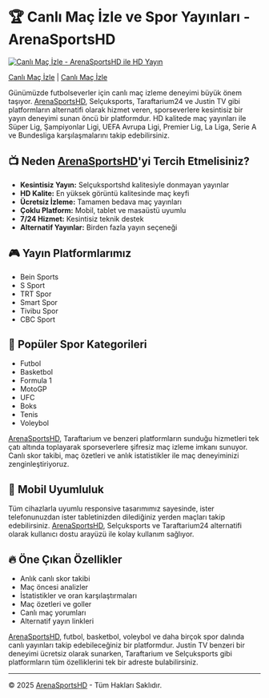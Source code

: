 # 🏆 Canlı Maç İzle ve Spor Yayınları - ArenaSportsHD
[![Canlı Maç İzle - ArenaSportsHD ile HD Yayın]([resim_url](https://i.ibb.co/VWh0dZP/image.png))]([hedef_url](https://arenasportshd.com))


[Canlı Maç İzle](https://arenasportshd.com) | [Canlı Maç İzle](https://arenasportshd.com)

Günümüzde futbolseverler için canlı maç izleme deneyimi büyük önem taşıyor. [ArenaSportsHD](https://arenasportshd.com), Selçuksports, Taraftarium24 ve Justin TV gibi platformların alternatifi olarak hizmet veren, sporseverlere kesintisiz bir yayın deneyimi sunan öncü bir platformdur. HD kalitede maç yayınları ile Süper Lig, Şampiyonlar Ligi, UEFA Avrupa Ligi, Premier Lig, La Liga, Serie A ve Bundesliga karşılaşmalarını takip edebilirsiniz.

## 📺 Neden [ArenaSportsHD](https://arenasportshd.com)'yi Tercih Etmelisiniz?
- **Kesintisiz Yayın:** Selçuksportshd kalitesiyle donmayan yayınlar
- **HD Kalite:** En yüksek görüntü kalitesinde maç keyfi
- **Ücretsiz İzleme:** Tamamen bedava maç yayınları
- **Çoklu Platform:** Mobil, tablet ve masaüstü uyumlu
- **7/24 Hizmet:** Kesintisiz teknik destek
- **Alternatif Yayınlar:** Birden fazla yayın seçeneği

## 🎮 Yayın Platformlarımız
- Bein Sports
- S Sport
- TRT Spor
- Smart Spor
- Tivibu Spor
- CBC Sport

## 🌟 Popüler Spor Kategorileri
- Futbol
- Basketbol
- Formula 1
- MotoGP
- UFC
- Boks
- Tenis
- Voleybol

[ArenaSportsHD](https://arenasportshd.com), Taraftarium ve benzeri platformların sunduğu hizmetleri tek çatı altında toplayarak sporseverlere şifresiz maç izleme imkanı sunuyor. Canlı skor takibi, maç özetleri ve anlık istatistikler ile maç deneyiminizi zenginleştiriyoruz.

## 📱 Mobil Uyumluluk
Tüm cihazlarla uyumlu responsive tasarımımız sayesinde, ister telefonunuzdan ister tabletinizden dilediğiniz yerden maçları takip edebilirsiniz. [ArenaSportsHD](https://arenasportshd.com), Selçuksports ve Taraftarium24 alternatifi olarak kullanıcı dostu arayüzü ile kolay kullanım sağlıyor.

## 🔥 Öne Çıkan Özellikler
- Anlık canlı skor takibi
- Maç öncesi analizler
- İstatistikler ve oran karşılaştırmaları
- Maç özetleri ve goller
- Canlı maç yorumları
- Alternatif yayın linkleri

[ArenaSportsHD](https://arenasportshd.com), futbol, basketbol, voleybol ve daha birçok spor dalında canlı yayınları takip edebileceğiniz bir platformdur. Justin TV benzeri bir deneyimi ücretsiz olarak sunarken, Taraftarium ve Selçuksports gibi platformların tüm özelliklerini tek bir adreste bulabilirsiniz.

---

&copy; 2025 [ArenaSportsHD](https://arenasportshd.com) - Tüm Hakları Saklıdır.
